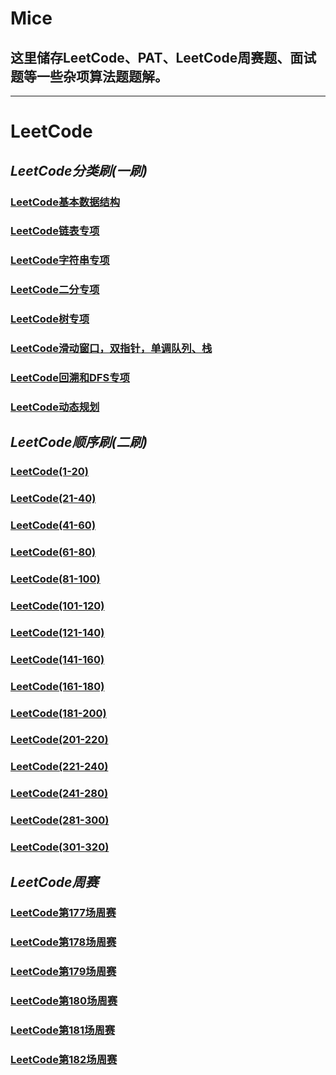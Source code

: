 # Mice
## 这里储存LeetCode、PAT、LeetCode周赛题、面试题等一些杂项算法题题解。

------------------------------------------------------------------------------------------------------------------------------------

# LeetCode
## *LeetCode分类刷(一刷)*

### [LeetCode基本数据结构](LeetCode_1/LeetCode基本数据结构.md) 
### [LeetCode链表专项](LeetCode_1/LeetCode链表专项.md) 
### [LeetCode字符串专项](LeetCode_1/LeetCode字符串专项.md) 
### [LeetCode二分专项](LeetCode_1/LeetCode二分专项.md) 
### [LeetCode树专项](LeetCode_1/LeetCode树专项.md) 
### [LeetCode滑动窗口，双指针，单调队列、栈](LeetCode_1/LeetCode滑动窗口，双指针，单调队列、栈.md) 
### [LeetCode回溯和DFS专项](LeetCode_1/LeetCode回溯和DFS专项.md) 
### [LeetCode动态规划](LeetCode_1/LeetCode动态规划.md) 

## *LeetCode顺序刷(二刷)*

### [LeetCode(1-20)](LeetCode_2/LeetCode(1-20).md) 
### [LeetCode(21-40)](LeetCode_2/LeetCode(21-40).md) 
### [LeetCode(41-60)](LeetCode_2/LeetCode(41-60).md) 
### [LeetCode(61-80)](LeetCode_2/LeetCode(61-80).md) 
### [LeetCode(81-100)](LeetCode_2/LeetCode(81-100).md) 
### [LeetCode(101-120)](LeetCode_2/LeetCode(101-120).md) 
### [LeetCode(121-140)](LeetCode_2/LeetCode(121-140).md) 
### [LeetCode(141-160)](LeetCode_2/LeetCode(141-160).md) 
### [LeetCode(161-180)](LeetCode_2/LeetCode(161-180).md) 
### [LeetCode(181-200)](LeetCode_2/LeetCode(181-200).md) 
### [LeetCode(201-220)](LeetCode_2/LeetCode(201-220).md) 
### [LeetCode(221-240)](LeetCode_2/LeetCode(221-240).md) 
### [LeetCode(241-280)](LeetCode_2/LeetCode(241-280).md) 
### [LeetCode(281-300)](LeetCode_2/LeetCode(281-300).md) 
### [LeetCode(301-320)](LeetCode_2/LeetCode(301-320).md) 

## *LeetCode周赛*

### [LeetCode第177场周赛](LeetCode周赛/LeetCode第177场周赛.md) 
### [LeetCode第178场周赛](LeetCode周赛/LeetCode第178场周赛.md) 
### [LeetCode第179场周赛](LeetCode周赛/LeetCode第179场周赛.md) 
### [LeetCode第180场周赛](LeetCode周赛/LeetCode第180场周赛.md) 
### [LeetCode第181场周赛](LeetCode周赛/LeetCode第181场周赛.md) 
### [LeetCode第182场周赛](LeetCode周赛/LeetCode第182场周赛.md) 